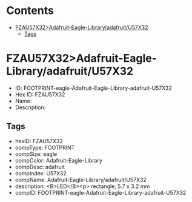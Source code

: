 



Contents
========

* [FZAU57X32>Adafruit-Eagle-Library/adafruit/U57X32](#fzau57x32adafruit-eagle-libraryadafruitu57x32)
	* [Tags](#tags)

# FZAU57X32>Adafruit-Eagle-Library/adafruit/U57X32

- ID: FOOTPRINT-eagle-Adafruit-Eagle-Library-adafruit-U57X32
- Hex ID: FZAU57X32
- Name: 
- Description: 

## Tags

- hexID: FZAU57X32
- oompType: FOOTPRINT
- oompSize: eagle
- oompColor: Adafruit-Eagle-Library
- oompDesc: adafruit
- oompIndex: U57X32
- oompName: Adafruit-Eagle-Library/adafruit/U57X32
- description: &lt;B&gt;LED&lt;/B&gt;&lt;p&gt;
rectangle, 5.7 x 3.2 mm
- oompID: FOOTPRINT-eagle-Adafruit-Eagle-Library-adafruit-U57X32
